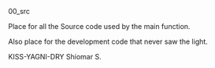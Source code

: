 00_src

Place for all the Source code used by the main function.

Also place for the development code that never saw the light.

KISS-YAGNI-DRY
Shiomar S.